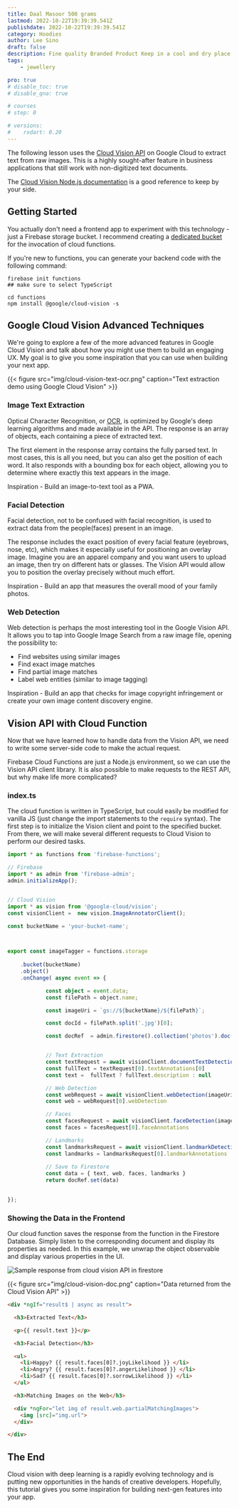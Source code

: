```yaml
---
title: Daal Masoor 500 grams
lastmod: 2022-10-22T19:39:39.541Z
publishdate: 2022-10-22T19:39:39.541Z
category: Hoodies
author: Lee Sino
draft: false
description: Fine quality Branded Product Keep in a cool and dry place
tags: 
    - jewellery

pro: true
# disable_toc: true
# disable_qna: true

# courses
# step: 0

# versions:
#    rxdart: 0.20
---
```

The following lesson uses the [Cloud Vision API](https://cloud.google.com/vision/) on Google Cloud to extract text from raw images. This is a highly sought-after feature in business applications that still work with non-digitized text documents. 

The [Cloud Vision Node.js documentation](https://cloud.google.com/nodejs/docs/reference/vision/0.14.x/v1.ImageAnnotatorClient) is a good reference to keep by your side.


## Getting Started

You actually don't need a frontend app to experiment with this technology - just a Firebase storage bucket. I recommend creating a [dedicated bucket](https://firebase.google.com/docs/storage/web/start#use_multiple_storage_buckets) for the invocation of cloud functions.  

If you're new to functions, you can generate your backend code with the following command: 

```
firebase init functions
## make sure to select TypeScript

cd functions
npm install @google/cloud-vision -s
```

## Google Cloud Vision Advanced Techniques

We're going to explore a few of the more advanced features in Google Cloud Vision and talk about how you might use them to build an engaging UX. My goal is to give you some inspiration that you can use when building your next app. 

{{< figure src="img/cloud-vision-text-ocr.png" caption="Text extraction demo using Google Cloud Vision" >}}

### Image Text Extraction

Optical Character Recognition, or [OCR](https://en.wikipedia.org/wiki/Optical_character_recognition), is optimized by Google's deep learning algorithms and made available in the API. The response is an array of objects, each containing a piece of extracted text. 

The first element in the response array contains the fully parsed text. In most cases, this is all you need, but you can also get the position of each word. It also responds with a bounding box for each object, allowing you to determine where exactly this text appears in the image. 

Inspiration - Build an image-to-text tool as a PWA. 



### Facial Detection

Facial detection, not to be confused with facial recognition, is used to extract data from the people(faces) present in an image. 

The response includes the exact position of every facial feature (eyebrows, nose, etc), which makes it especially useful for positioning an overlay image. Imagine you are an apparel company and you want users to upload an image, then try on different hats or glasses. The Vision API would allow you to position the overlay precisely without much effort. 

Inspiration - Build an app that measures the overall mood of your family photos. 


### Web Detection

Web detection is perhaps the most interesting tool in the Google Vision API. It allows you to tap into Google Image Search from a raw image file, opening the possibility to:

- Find websites using similar images
- Find exact image matches
- Find partial image matches
- Label web entities (similar to image tagging)

Inspiration - Build an app that checks for image copyright infringement or create your own image content discovery engine. 


## Vision API with Cloud Function

Now that we have learned how to handle data from the Vision API, we need to write some server-side code to make the actual request. 

Firebase Cloud Functions are just a Node.js environment, so we can use the Vision API client library. It is also possible to make requests to the REST API, but why make life more complicated? 

### index.ts

The cloud function is written in TypeScript, but could easily be modified for vanilla JS (just change the import statements to the `require` syntax). The first step is to initialize the Vision client and point to the specified bucket. From there, we will make several different requests to Cloud Vision to perform our desired tasks. 


```typescript
import * as functions from 'firebase-functions';

// Firebase
import * as admin from 'firebase-admin';
admin.initializeApp();


// Cloud Vision
import * as vision from '@google-cloud/vision';
const visionClient =  new vision.ImageAnnotatorClient();

const bucketName = 'your-bucket-name';



export const imageTagger = functions.storage
    
    .bucket(bucketName)
    .object()
    .onChange( async event => {

            const object = event.data;
            const filePath = object.name;   

            const imageUri = `gs://${bucketName}/${filePath}`;

            const docId = filePath.split('.jpg')[0];

            const docRef  = admin.firestore().collection('photos').doc(docId);


            // Text Extraction
            const textRequest = await visionClient.documentTextDetection(imageUri)
            const fullText = textRequest[0].textAnnotations[0]
            const text =  fullText ? fullText.description : null

            // Web Detection
            const webRequest = await visionClient.webDetection(imageUri)
            const web = webRequest[0].webDetection

            // Faces    
            const facesRequest = await visionClient.faceDetection(imageUri)
            const faces = facesRequest[0].faceAnnotations

            // Landmarks
            const landmarksRequest = await visionClient.landmarkDetection(imageUri)
            const landmarks = landmarksRequest[0].landmarkAnnotations
            
            // Save to Firestore
            const data = { text, web, faces, landmarks }
            return docRef.set(data)
                

});
```


### Showing the Data in the Frontend

Our cloud function saves the response from the function in the Firestore Database. Simply listen to the corresponding document and display its properties as needed. In this example, we unwrap the object observable and display various properties in the UI. 

<img class="content-image" src="/images/cloud-vision-doc.png" alt="Sample response from cloud vision API in firestore" /> 

{{< figure src="img/cloud-vision-doc.png" caption="Data returned from the Cloud Vision API" >}}

```html
<div *ngIf="result$ | async as result">

  <h3>Extracted Text</h3>

  <p>{{ result.text }}</p>

  <h3>Facial Detection</h3>

  <ul>
    <li>Happy? {{ result.faces[0]?.joyLikelihood }} </li>
    <li>Angry? {{ result.faces[0]?.angerLikelihood }} </li>
    <li>Sad? {{ result.faces[0]?.sorrowLikelihood }} </li>
  </ul>

  <h3>Matching Images on the Web</h3>

  <div *ngFor="let img of result.web.partialMatchingImages">
    <img [src]="img.url">
  </div>

</div>
```


## The End

Cloud vision with deep learning is a rapidly evolving technology and is putting new opportunities in the hands of creative developers.  Hopefully, this tutorial gives you some inspiration for building next-gen features into your app. 

